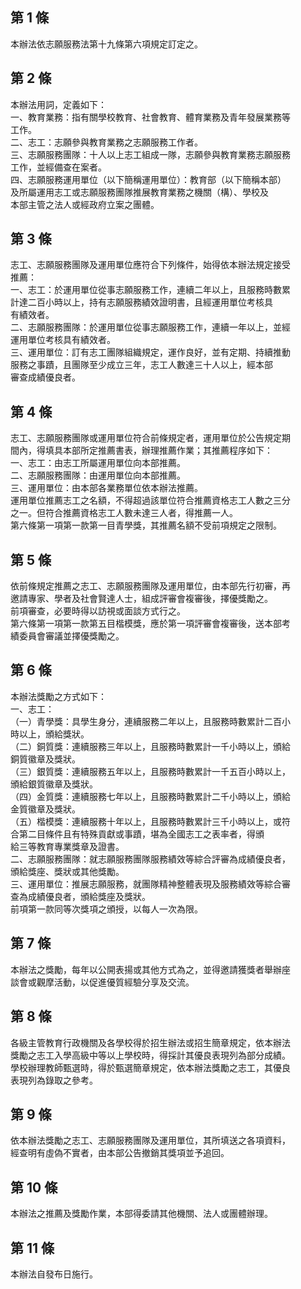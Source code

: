 第 1 條
-------
本辦法依志願服務法第十九條第六項規定訂定之。

第 2 條
-------
本辦法用詞，定義如下：  
一、教育業務：指有關學校教育、社會教育、體育業務及青年發展業務等  
    工作。  
二、志工：志願參與教育業務之志願服務工作者。  
三、志願服務團隊：十人以上志工組成一隊，志願參與教育業務志願服務  
    工作，並經備查在案者。  
四、志願服務運用單位（以下簡稱運用單位）：教育部（以下簡稱本部）  
    及所屬運用志工或志願服務團隊推展教育業務之機關（構）、學校及  
    本部主管之法人或經政府立案之團體。

第 3 條
-------
志工、志願服務團隊及運用單位應符合下列條件，始得依本辦法規定接受  
推薦：  
一、志工：於運用單位從事志願服務工作，連續二年以上，且服務時數累  
    計達二百小時以上，持有志願服務績效證明書，且經運用單位考核具  
    有績效者。  
二、志願服務團隊：於運用單位從事志願服務工作，連續一年以上，並經  
    運用單位考核具有績效者。  
三、運用單位：訂有志工團隊組織規定，運作良好，並有定期、持續推動  
    服務之事蹟，且團隊至少成立三年，志工人數達三十人以上，經本部  
    審查成績優良者。

第 4 條
-------
志工、志願服務團隊或運用單位符合前條規定者，運用單位於公告規定期  
間內，得填具本部所定推薦書表，辦理推薦作業；其推薦程序如下：  
一、志工：由志工所屬運用單位向本部推薦。  
二、志願服務團隊：由運用單位向本部推薦。  
三、運用單位：由本部各業務單位依本辦法推薦。  
運用單位推薦志工之名額，不得超過該單位符合推薦資格志工人數之三分  
之一。但符合推薦資格志工人數未達三人者，得推薦一人。  
第六條第一項第一款第一目青學獎，其推薦名額不受前項規定之限制。

第 5 條
-------
依前條規定推薦之志工、志願服務團隊及運用單位，由本部先行初審，再  
邀請專家、學者及社會賢達人士，組成評審會複審後，擇優獎勵之。  
前項審查，必要時得以訪視或面談方式行之。  
第六條第一項第一款第五目楷模獎，應於第一項評審會複審後，送本部考  
績委員會審議並擇優獎勵之。

第 6 條
-------
本辦法獎勵之方式如下：  
一、志工：  
（一）青學獎：具學生身分，連續服務二年以上，且服務時數累計二百小  
      時以上，頒給獎狀。  
（二）銅質獎：連續服務三年以上，且服務時數累計一千小時以上，頒給  
      銅質徽章及獎狀。  
（三）銀質獎：連續服務五年以上，且服務時數累計一千五百小時以上，  
      頒給銀質徽章及獎狀。  
（四）金質獎：連續服務七年以上，且服務時數累計二千小時以上，頒給  
      金質徽章及獎狀。  
（五）楷模獎：連續服務十年以上，且服務時數累計三千小時以上，或符  
      合第二目條件且有特殊貢獻或事蹟，堪為全國志工之表率者，得頒  
      給三等教育專業獎章及證書。  
二、志願服務團隊：就志願服務團隊服務績效等綜合評審為成績優良者，  
    頒給獎座、獎狀或其他獎勵。  
三、運用單位：推展志願服務，就團隊精神整體表現及服務績效等綜合審  
    查為成績優良者，頒給獎座及獎狀。  
前項第一款同等次獎項之頒授，以每人一次為限。

第 7 條
-------
本辦法之獎勵，每年以公開表揚或其他方式為之，並得邀請獲獎者舉辦座  
談會或觀摩活動，以促進優質經驗分享及交流。

第 8 條
-------
各級主管教育行政機關及各學校得於招生辦法或招生簡章規定，依本辦法  
獎勵之志工入學高級中等以上學校時，得採計其優良表現列為部分成績。  
學校辦理教師甄選時，得於甄選簡章規定，依本辦法獎勵之志工，其優良  
表現列為錄取之參考。

第 9 條
-------
依本辦法獎勵之志工、志願服務團隊及運用單位，其所填送之各項資料，  
經查明有虛偽不實者，由本部公告撤銷其獎項並予追回。

第 10 條
--------
本辦法之推薦及獎勵作業，本部得委請其他機關、法人或團體辦理。

第 11 條
--------
本辦法自發布日施行。

